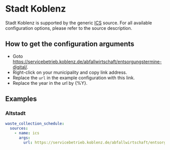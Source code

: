 # Stadt Koblenz

Stadt Koblenz is supported by the generic [ICS](/doc/source/ics.md) source. For all available configuration options, please refer to the source description.


## How to get the configuration arguments

- Goto <https://servicebetrieb.koblenz.de/abfallwirtschaft/entsorgungstermine-digital/>.  
- Right-click on your municipality and copy link address.
- Replace the `url` in the example configuration with this link.
- Replace the year in the url by {%Y}.

## Examples

### Altstadt

```yaml
waste_collection_schedule:
  sources:
    - name: ics
      args:
        url: https://servicebetrieb.koblenz.de/abfallwirtschaft/entsorgungstermine-digital/entsorgungstermine-2023-digital/altstadt-{%Y}.ics?cid=2ui7
```
